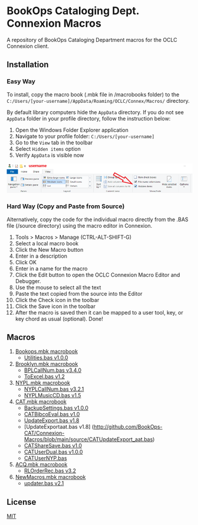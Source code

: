 # BookOps Cataloging Dept. Connexion Macros
A repository of BookOps Cataloging Department macros for the OCLC Connexion client.

## Installation
### Easy Way
To install, copy the macro book (.mbk file in /macrobooks folder) to the `C:/Users/[your-username]/AppData/Roaming/OCLC/Connex/Macros/` directory.

By default library computers hide the `AppData` directory. If you do not see `AppData` folder in your profile directory, follow the instruction below:
1. Open the Windows Folder Explorer application
2. Navigate to your profile folder: `C:/Users/[your-username]`
3. Go to the `View` tab in the toolbar
4. Select `Hidden items` option
5. Verify `AppData` is visible now

![folder-options](https://github.com/BookOps-CAT/Connexion-Macros/blob/main/media/folder-options.png)

### Hard Way (Copy and Paste from Source)
Alternatively, copy the code for the individual macro directly from the .BAS file (/source directory) using the macro editor in Connexion.

1. Tools > Macros > Manage (CTRL-ALT-SHIFT-G)
2. Select a local macro book
3. Click the New Macro button
4. Enter in a description
5. Click OK
6. Enter in a name for the macro
7. Click the Edit button to open the OCLC Connexion Macro Editor and Debugger.
8. Use the mouse to select all the text
9. Paste the text copied from the source into the Editor
10. Click the Check icon in the toolbar
11. Click the Save icon in the toolbar
12. After the macro is saved then it can be mapped to a user tool, key, or key chord as usual (optional).
Done!

## Macros
1. [Bookops.mbk macrobook](https://github.com/BookOps-CAT/Connexion-Macros/blob/master/macrobooks/Bookops.mbk)
	* [Utilities.bas v1.0.0](https://github.com/BookOps-CAT/Connexion-Macros/blob/master/source/Utilities.bas)
2. [Brooklyn.mbk macrobook](https://github.com/BookOps-CAT/Connexion-Macros/blob/master/macrobooks/Brooklyn.mbk)
	* [BPLCallNum.bas v3.4.0](https://github.com/BookOps-CAT/Connexion-Macros/blob/master/source/BPLCallNum.bas)
	* [ToExcel.bas v1.2](https://github.com/BookOps-CAT/Connexion-Macros/blob/master/source/BPLToExcel.bas)
3. [NYPL.mbk macrobook](https://github.com/BookOps-CAT/Connexion-Macros/blob/master/macrobooks/NYPL.mbk)
	* [NYPLCallNum.bas v3.2.1](https://github.com/BookOps-CAT/Connexion-Macros/blob/master/source/NYPLCallNum.bas)
	* [NYPLMusicCD.bas v1.5](https://github.com/BookOps-CAT/Connexion-Macros/blob/master/source/NYPLMusicCD.bas)
4. [CAT.mbk macrobook](https://github.com/BookOps-CAT/Connexion-Macros/blob/master/macrobooks/CAT.mbk)
	* [BackupSettings.bas v1.0.0](https://github.com/BookOps-CAT/Connexion-Macros/blob/master/source/CATBackupSettings.bas)
	* [CATBibcoEval.bas v1.0](https://github.com/BookOps-CAT/Connexion-Macros/blob/master/source/CATBibcoEval.bas)
	* [UpdateExport.bas v1.8](https://github.com/BookOps-CAT/Connexion-Macros/blob/master/source/CATUpdateExport.bas)
	* [UpdateExportaat.bas v1.8] (http://github.com/BookOps-CAT/Connexion-Macros/blob/main/source/CATUpdateExport_aat.bas)
    * [CATShareSave.bas v1.0](https://github.com/BookOps-CAT/Connexion-Macros/blob/master/source/CATShareSave.bas)
    * [CATUserDual.bas v1.0.0](https://github.com/BookOps-CAT/Connexion-Macros/blob/master/source/CATNewUserDual.bas)
    * [CATUserNYP.bas](https://github.com/BookOps-CAT/Connexion-Macros/blob/master/source/CATNewUserNYP.bas)
5. [ACQ.mbk macrobook](https://github.com/BookOps-CAT/Connexion-Macros/blob/master/macrobooks/ACQ.mbk)
	* [RLOrderRec.bas v3.2](https://github.com/BookOps-CAT/Connexion-Macros/blob/master/source/ACQRLOrderRec.bas)
6. [NewMacros.mbk macrobook](https://github.com/BookOps-CAT/Connexion-Macros/blob/master/macrobooks/newMacros.mbk)
	* [updater.bas v2.1](https://github.com/BookOps-CAT/Connexion-Macros/blob/master/source/newMacrosUpdater.bas)
## License
[MIT](https://opensource.org/licenses/MIT)

